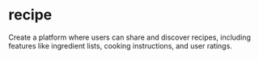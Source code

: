 # recipe
Create a platform where users can share and discover recipes, including features like ingredient lists, cooking instructions, and user ratings.
